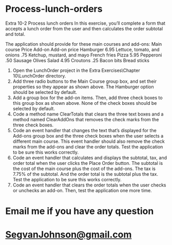 # Process-lunch-orders
Extra 10-2	Process lunch orders
In this exercise, you’ll complete a form that accepts a lunch order from the user and then calculates the order subtotal and total.
 
The application should provide for these main courses and add-ons:
Main course	Price	Add-on	Add-on price
Hamburger	6.95	Lettuce, tomato, and onions	.75
Ketchup, mustard, and mayo
French fries
Pizza	5.95	Pepperoni	.50
Sausage
Olives
Salad	4.95	Croutons	.25
Bacon bits
Bread sticks	
1.	Open the LunchOrder project in the Extra Exercises\Chapter 10\LunchOrder directory.
2.	Add three radio buttons to the Main Course group box, and set their properties so they appear as shown above. The Hamburger option should be selected by default.
3.	Add a group box for the add-on items. Then, add three check boxes to this group box as shown above. None of the check boxes should be selected by default.
4.	Code a method name ClearTotals that clears the three text boxes and a method named ClearAddOns that removes the check marks from the three check boxes.
5.	Code an event handler that changes the text that’s displayed for the Add-ons group box and the three check boxes when the user selects a different main course. This event handler should also remove the check marks from the add-ons and clear the order totals. Test the application to be sure this works correctly.
6.	Code an event handler that calculates and displays the subtotal, tax, and order total when the user clicks the Place Order button. The subtotal is the cost of the main course plus the cost of the add-ons. The tax is 7.75% of the subtotal. And the order total is the subtotal plus the tax. Test the application to be sure this works correctly.
7.	Code an event handler that clears the order totals when the user checks or unchecks an add-on. Then, test the application one more time.


#  Email me if you have any question
# SegvanJohnson@gmail.com
